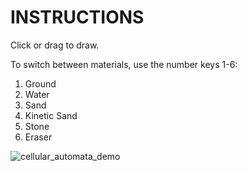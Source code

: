 <h1> INSTRUCTIONS </h1>

Click or drag to draw.

To switch between materials, use the number keys 1-6:
<ol>
<li>Ground</li>
<li>Water</li>
<li>Sand</li>
<li>Kinetic Sand</li>
<li>Stone</li>
<li>Eraser</li>
</ol>

![cellular_automata_demo](https://user-images.githubusercontent.com/29758429/235373305-7ccddf03-b6c0-4da8-b8db-6a57df2708ff.gif)
